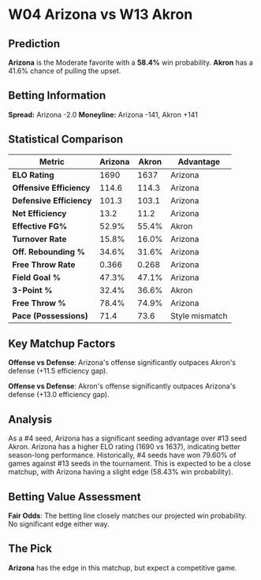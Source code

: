 # W04 Arizona vs W13 Akron

## Prediction
**Arizona** is the Moderate favorite with a **58.4%** win probability.
**Akron** has a 41.6% chance of pulling the upset.

## Betting Information
**Spread:** Arizona -2.0
**Moneyline:** Arizona -141, Akron +141

## Statistical Comparison

| Metric | Arizona | Akron | Advantage |
|--------|-----------------|-----------------|----------|
| **ELO Rating** | 1690 | 1637 | Arizona |
| **Offensive Efficiency** | 114.6 | 114.3 | Arizona |
| **Defensive Efficiency** | 101.3 | 103.1 | Arizona |
| **Net Efficiency** | 13.2 | 11.2 | Arizona |
| **Effective FG%** | 52.9% | 55.4% | Akron |
| **Turnover Rate** | 15.8% | 16.0% | Arizona |
| **Off. Rebounding %** | 34.6% | 31.6% | Arizona |
| **Free Throw Rate** | 0.366 | 0.268 | Arizona |
| **Field Goal %** | 47.3% | 47.1% | Arizona |
| **3-Point %** | 32.4% | 36.6% | Akron |
| **Free Throw %** | 78.4% | 74.9% | Arizona |
| **Pace (Possessions)** | 71.4 | 73.6 | Style mismatch |

## Key Matchup Factors

**Offense vs Defense**: Arizona's offense significantly outpaces Akron's defense (+11.5 efficiency gap).

**Offense vs Defense**: Akron's offense significantly outpaces Arizona's defense (+13.0 efficiency gap).

## Analysis

As a #4 seed, Arizona has a significant seeding advantage over #13 seed Akron. Arizona has a higher ELO rating (1690 vs 1637), indicating better season-long performance. Historically, #4 seeds have won 79.60% of games against #13 seeds in the tournament. This is expected to be a close matchup, with Arizona having a slight edge (58.43% win probability).

## Betting Value Assessment

**Fair Odds**: The betting line closely matches our projected win probability. No significant edge either way.

## The Pick

**Arizona** has the edge in this matchup, but expect a competitive game.

